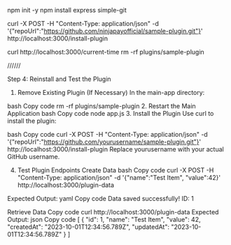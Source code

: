 npm init -y
npm install express simple-git

curl -X POST -H "Content-Type: application/json" -d '{"repoUrl":"https://github.com/ninjapayofficial/sample-plugin.git"}' http://localhost:3000/install-plugin

curl http://localhost:3000/current-time
rm -rf plugins/sample-plugin



//////

Step 4: Reinstall and Test the Plugin
1. Remove Existing Plugin (If Necessary)
In the main-app directory:

bash
Copy code
rm -rf plugins/sample-plugin
2. Restart the Main Application
bash
Copy code
node app.js
3. Install the Plugin
Use curl to install the plugin:

bash
Copy code
curl -X POST -H "Content-Type: application/json" -d '{"repoUrl":"https://github.com/yourusername/sample-plugin.git"}' http://localhost:3000/install-plugin
Replace yourusername with your actual GitHub username.

4. Test Plugin Endpoints
Create Data
bash
Copy code
curl -X POST -H "Content-Type: application/json" -d '{"name":"Test Item", "value":42}' http://localhost:3000/plugin-data

Expected Output:
yaml
Copy code
Data saved successfully! ID: 1

Retrieve Data
Copy code
curl http://localhost:3000/plugin-data
Expected Output:
json
Copy code
[
  {
    "id": 1,
    "name": "Test Item",
    "value": 42,
    "createdAt": "2023-10-01T12:34:56.789Z",
    "updatedAt": "2023-10-01T12:34:56.789Z"
  }
]
